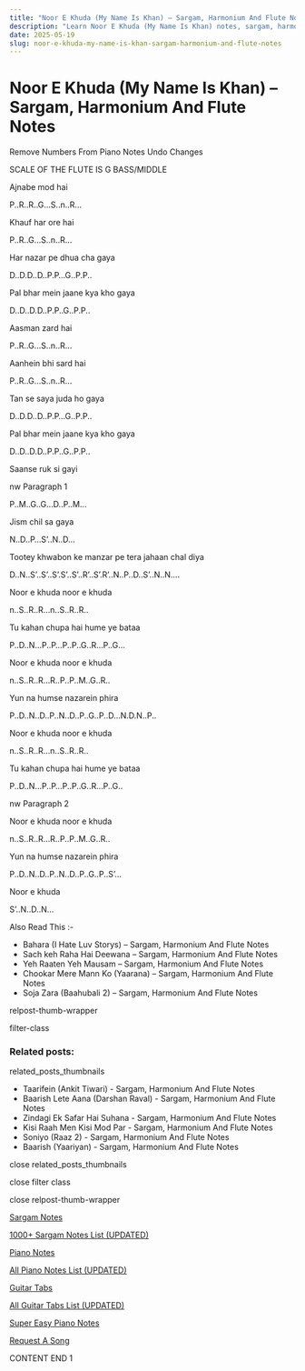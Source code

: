 ```yaml
---
title: "Noor E Khuda (My Name Is Khan) – Sargam, Harmonium And Flute Notes"
description: "Learn Noor E Khuda (My Name Is Khan) notes, sargam, harmonium notations and flute notes. Easy step-by-step tutorial for beginners."
date: 2025-05-19
slug: noor-e-khuda-my-name-is-khan-sargam-harmonium-and-flute-notes
---
```


# Noor E Khuda (My Name Is Khan) – Sargam, Harmonium And Flute Notes

Remove Numbers From Piano Notes
Undo Changes

SCALE OF THE FLUTE IS G BASS/MIDDLE

Ajnabe mod hai

P..R..R..G…S..n..R…

Khauf har ore hai

P..R..G…S..n..R…

Har nazar pe dhua cha gaya

D..D.D..D..P.P…G..P.P..

Pal bhar mein jaane kya kho gaya

D..D..D.D..P.P..G..P.P..

Aasman zard hai

P..R..G…S..n..R…

Aanhein bhi sard hai

P..R..G…S..n..R…

Tan se saya juda ho gaya

D..D.D..D..P.P…G..P.P..

Pal bhar mein jaane kya kho gaya

D..D..D.D..P.P..G..P.P..

Saanse ruk si gayi

nw Paragraph 1

P..M..G..G…D..P..M…

Jism chil sa gaya

N..D..P…S’..N..D…

Tootey khwabon ke manzar pe tera jahaan chal diya

D..N..S’..S’..S’.S’..S’..R’..S’.R’..N..P..D..S’..N..N….

Noor e khuda noor e khuda

n..S..R..R…n..S..R..R..

Tu kahan chupa hai hume ye bataa

P..D..N…P..P…P..P..G..R…P..G…

Noor e khuda noor e khuda

n..S..R..R…R..P..P..M..G..R..

Yun na humse nazarein phira

P..D..N..D..P..N..D..P..G..P..D…N.D.N..P..

Noor e khuda noor e khuda

n..S..R..R…n..S..R..R..

Tu kahan chupa hai hume ye bataa

P..D..N…P..P…P..P..G..R…P..G..

nw Paragraph 2

Noor e khuda noor e khuda

n..S..R..R…R..P..P..M..G..R..

Yun na humse nazarein phira

P..D..N..D..P..N..D..P..G..P..S’…

Noor e khuda

S’..N..D..N…

Also Read This :-

* Bahara (I Hate Luv Storys) – Sargam, Harmonium And Flute Notes
* Sach keh Raha Hai Deewana – Sargam, Harmonium And Flute Notes
* Yeh Raaten Yeh Mausam – Sargam, Harmonium And Flute Notes
* Chookar Mere Mann Ko (Yaarana) – Sargam, Harmonium And Flute Notes
* Soja Zara (Baahubali 2) – Sargam, Harmonium And Flute Notes

relpost-thumb-wrapper

filter-class

### Related posts:

related_posts_thumbnails

* Taarifein (Ankit Tiwari) - Sargam, Harmonium And Flute Notes
* Baarish Lete Aana (Darshan Raval) - Sargam, Harmonium And Flute Notes
* Zindagi Ek Safar Hai Suhana - Sargam, Harmonium And Flute Notes
* Kisi Raah Men Kisi Mod Par - Sargam, Harmonium And Flute Notes
* Soniyo (Raaz 2) - Sargam, Harmonium And Flute Notes
* Baarish (Yaariyan) - Sargam, Harmonium And Flute Notes

close related_posts_thumbnails

close filter class

close relpost-thumb-wrapper

[Sargam Notes](/sargam-notes.html)

[1000+ Sargam Notes List (UPDATED)](/all-songs-list-sargam-notes.html)

[Piano Notes](/piano-notes.html)

[All Piano Notes List (UPDATED)](/all-songs-list-piano-notes.html)

[Guitar Tabs](/guitar-tabs.html)

[All Guitar Tabs List (UPDATED)](/all-songs-list-guitar-tabs.html)

[Super Easy Piano Notes](https://studywall.in/)

[Request A Song](/request-a-song.html)

CONTENT END 1

